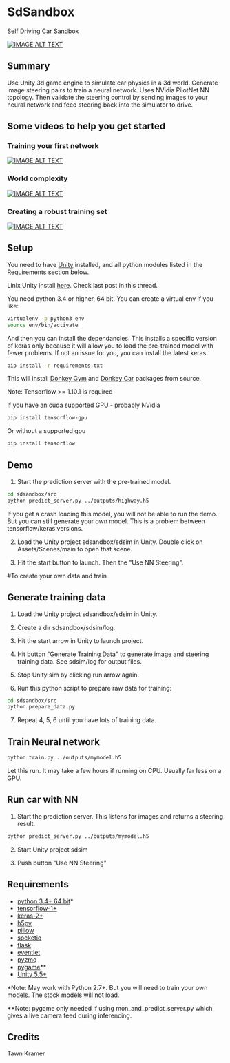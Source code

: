 # SdSandbox

Self Driving Car Sandbox


[![IMAGE ALT TEXT](https://img.youtube.com/vi/e0AFMilaeMI/0.jpg)](https://www.youtube.com/watch?v=e0AFMilaeMI "self driving car sim")


## Summary

Use Unity 3d game engine to simulate car physics in a 3d world.
Generate image steering pairs to train a neural network. Uses NVidia PilotNet NN topology.
Then validate the steering control by sending images to your neural network and feed steering back into the simulator to drive.

## Some videos to help you get started

### Training your first network
[![IMAGE ALT TEXT](https://img.youtube.com/vi/oe7fYuYw8GY/0.jpg)](https://www.youtube.com/watch?v=oe7fYuYw8GY "Getting Started w sdsandbox")

### World complexity
[![IMAGE ALT TEXT](https://img.youtube.com/vi/FhAKaH3ysow/0.jpg)](https://www.youtube.com/watch?v=FhAKaH3ysow "Making a more interesting world.")

### Creating a robust training set

[![IMAGE ALT TEXT](https://img.youtube.com/vi/_h8l7qoT4zQ/0.jpg)](https://www.youtube.com/watch?v=_h8l7qoT4zQ "Creating a robust sdc.")

## Setup

You need to have [Unity](https://unity3d.com/get-unity/download) installed, and all python modules listed in the Requirements section below.

Linix Unity install [here](https://forum.unity3d.com/threads/unity-on-linux-release-notes-and-known-issues.350256/). Check last post in this thread.

You need python 3.4 or higher, 64 bit. You can create a virtual env if you like:
```bash
virtualenv -p python3 env
source env/bin/activate
```

And then you can install the dependancies. This installs a specific version of keras only because it will allow you to load the pre-trained model with fewer problems. If not an issue for you, you can install the latest keras.
```bash
pip install -r requirements.txt
```

This will install [Donkey Gym](https://github.com/tawnkramer/donkey_gym) and [Donkey Car](https://github.com/tawnkramer/donkey) packages from source.

Note: Tensorflow >= 1.10.1 is required

If you have an cuda supported GPU - probably NVidia
```bash
pip install tensorflow-gpu
```

Or without a supported gpu
```bash
pip install tensorflow
```


## Demo

1) Start the prediction server with the pre-trained model.

```bash
cd sdsandbox/src
python predict_server.py ../outputs/highway.h5
```
 If you get a crash loading this model, you will not be able to run the demo. But you can still generate your own model. This is a problem between tensorflow/keras versions.

2) Load the Unity project sdsandbox/sdsim in Unity. Double click on Assets/Scenes/main to open that scene.  

3) Hit the start button to launch. Then the "Use NN Steering".  


#To create your own data and train

## Generate training data

1) Load the Unity project sdsandbox/sdsim in Unity.  

2) Create a dir sdsandbox/sdsim/log.  

3) Hit the start arrow in Unity to launch project.  

4) Hit button "Generate Training Data" to generate image and steering training data. See sdsim/log for output files.  

5) Stop Unity sim by clicking run arrow again.  

6) Run this python script to prepare raw data for training:  

```bash
cd sdsandbox/src
python prepare_data.py
```

7) Repeat 4, 5, 6 until you have lots of training data.



## Train Neural network

```bash
python train.py ../outputs/mymodel.h5
```

Let this run. It may take a few hours if running on CPU. Usually far less on a GPU.



## Run car with NN

1) Start the prediction server. This listens for images and returns a steering result.  

```bash
python predict_server.py ../outputs/mymodel.h5
```

2) Start Unity project sdsim  

3) Push button "Use NN Steering"  



## Requirements
* [python 3.4+ 64 bit](https://www.python.org/)*
* [tensorflow-1+](https://github.com/tensorflow/tensorflow)  
* [keras-2+](https://github.com/fchollet/keras)   
* [h5py](http://www.h5py.org/)  
* [pillow](https://python-pillow.org/)  
* [socketio](https://pypi.python.org/pypi/python-socketio)  
* [flask](https://pypi.python.org/pypi/Flask)  
* [eventlet](https://pypi.python.org/pypi/eventlet)  
* [pyzmq](https://pypi.python.org/pypi/pyzmq)  
* [pygame](https://pypi.python.org/pypi/Pygame)**  
* [Unity 5.5+](https://unity3d.com/get-unity/download)  

*Note: May work with Python 2.7+. But you will need to train your own models. The stock models will not load.


**Note: pygame only needed if using mon_and_predict_server.py which gives a live camera feed during inferencing.



## Credits

Tawn Kramer  
